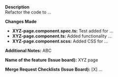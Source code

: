 **Description**  
Refactor the code to ...

**Changes Made**

-   **XYZ-page.component.spec.ts:** Test added for ...
-   **XYZ-page.component.ts:** Added functionality ...
-   **XYZ-page.component.scss:** Added CSS for ...

**Additional Notes:** ABC

**Name of the feature (Issue board):** XYZ page

**Merge Request Checklists (Issue Board):** [X] ...
